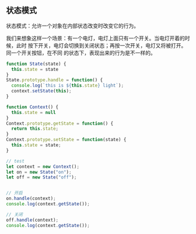 ## 状态模式
状态模式：允许一个对象在内部状态改变时改变它的行为。


我们来想象这样一个场景：有一个电灯，电灯上面只有一个开关。当电灯开着的时候，此时
按下开关，电灯会切换到关闭状态；再按一次开关，电灯又将被打开。同一个开关按钮，在不同
的状态下，表现出来的行为是不一样的。

```js
function State(state) {
  this.state = state
}
State.prototype.handle = function() {
  console.log(`this is ${this.state} light`);
  context.setState(this);
}

function Context() {
  this.state = null
}
Context.prototype.getState = function() {
  return this.state;
}
Context.prototype.setState = function(state) {
  this.state = state;
}

// test
let context = new Context();
let on = new State("on");
let off = new State("off");


// 开启
on.handle(context);
console.log(context.getState());

// 关闭
off.handle(context);
console.log(context.getState());
```